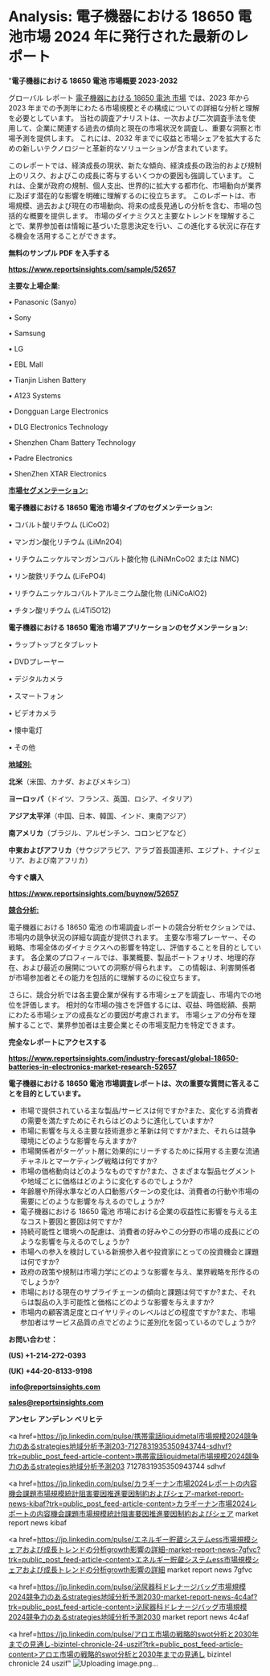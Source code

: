# Analysis: 電子機器における 18650 電池市場 2024 年に発行された最新のレポート

"<strong>電子機器における 18650 電池 市場概要 2023-2032</strong>

グローバル レポート <a href=https://www.reportsinsights.com/sample/52657>電子機器における 18650 電池 市場</a> では、2023 年から 2023 年までの予測年にわたる市場規模とその構成についての詳細な分析と理解を必要としています。 当社の調査アナリストは、一次および二次調査手法を使用して、企業に関連する過去の傾向と現在の市場状況を調査し、重要な洞察と市場予測を提供します。 これには、2032 年までに収益と市場シェアを拡大​​するための新しいテクノロジーと革新的なソリューションが含まれています。

このレポートでは、経済成長の現状、新たな傾向、経済成長の政治的および規制上のリスク、およびこの成長に寄与するいくつかの要因も強調しています。 これは、企業が政府の規制、個人支出、世界的に拡大する都市化、市場動向が業界に及ぼす潜在的な影響を明確に理解するのに役立ちます。 このレポートは、市場規模、過去および現在の市場動向、将来の成長見通しの分析を含む、市場の包括的な概要を提供します。 市場のダイナミクスと主要なトレンドを理解することで、業界参加者は情報に基づいた意思決定を行い、この進化する状況に存在する機会を活用することができます。

<strong><b>無料のサンプル PDF を入手する</b></strong>

<a href=https://www.reportsinsights.com/sample/52657><strong><u>https://www.reportsinsights.com/sample/52657</u></strong></a>

<strong>主要な上場企業:</strong>

• Panasonic (Sanyo)

• Sony

• Samsung

• LG

• EBL Mall

• Tianjin Lishen Battery

• A123 Systems

• Dongguan Large Electronics

• DLG Electronics Technology

• Shenzhen Cham Battery Technology

• Padre Electronics

• ShenZhen XTAR Electronics

<strong><u>市場セグメンテーション</u></strong><strong><u>:</u></strong>

<strong>電子機器における 18650 電池 市場タイプのセグメンテーション:</strong>

• コバルト酸リチウム (LiCoO2)

• マンガン酸化リチウム (LiMn2O4)

• リチウムニッケルマンガンコバルト酸化物 (LiNiMnCoO2 または NMC)

• リン酸鉄リチウム (LiFePO4)

• リチウムニッケルコバルトアルミニウム酸化物 (LiNiCoAlO2)

• チタン酸リチウム (Li4Ti5O12)

<strong>電子機器における 18650 電池 市場アプリケーションのセグメンテーション:</strong>

• ラップトップとタブレット

• DVDプレーヤー

• デジタルカメラ

• スマートフォン

• ビデオカメラ

• 懐中電灯

• その他

<strong><u>地域別</u></strong><strong><u>:</u></strong>

<strong>北米</strong>（米国、カナダ、およびメキシコ）

<strong>ヨーロッパ</strong>（ドイツ、フランス、英国、ロシア、イタリア）

<strong>アジア太平洋</strong>（中国、日本、韓国、インド、東南アジア）

<strong>南アメリカ</strong>（ブラジル、アルゼンチン、コロンビアなど）

<strong>中東およびアフリカ</strong>（サウジアラビア、アラブ首長国連邦、エジプト、ナイジェリア、および南アフリカ）

<strong>今すぐ購入</strong>

<a href=https://www.reportsinsights.com/buynow/52657><strong><u>https://www.reportsinsights.com/buynow/52657</u></strong></a>

<strong><u>競合分析:</u></strong>

電子機器における 18650 電池 の市場調査レポートの競合分析セクションでは、市場内の競争状況の詳細な調査が提供されます。 主要な市場プレーヤー、その戦略、市場全体のダイナミクスへの影響を特定し、評価することを目的としています。 各企業のプロフィールでは、事業概要、製品ポートフォリオ、地理的存在、および最近の展開についての洞察が得られます。 この情報は、利害関係者が市場参加者とその能力を包括的に理解するのに役立ちます。

さらに、競合分析では各主要企業が保有する市場シェアを調査し、市場内での地位を評価します。 相対的な市場の強さを評価するには、収益、時価総額、長期にわたる市場シェアの成長などの要因が考慮されます。 市場シェアの分布を理解することで、業界参加者は主要企業とその市場支配力を特定できます。

<strong>完全なレポートにアクセスする</strong>

<a href=https://www.reportsinsights.com/industry-forecast/global-18650-batteries-in-electronics-market-research-52657><strong><u><b>https://www.reportsinsights.com/industry-forecast/global-18650-batteries-in-electronics-market-research-52657</b></u></strong></a>

<strong><b>電子機器における 18650 電池 市場調査レポートは、次の重要な質問に答えることを目的としています。</b></strong>
<ul>
  <li>市場で提供されている主な製品/サービスは何ですか?また、変化する消費者の需要を満たすためにそれらはどのように進化していますか?</li>
  <li>市場に影響を与える主要な技術進歩と革新は何ですか?また、それらは競争環境にどのような影響を与えますか?</li>
  <li>市場関係者がターゲット層に効果的にリーチするために採用する主要な流通チャネルとマーケティング戦略は何ですか?</li>
  <li>市場の価格動向はどのようなものですか?また、さまざまな製品セグメントや地域ごとに価格はどのように変化するのでしょうか?</li>
  <li>年齢層や所得水準などの人口動態パターンの変化は、消費者の行動や市場の需要にどのような影響を与えるのでしょうか?</li>
  <li>電子機器における 18650 電池 市場における企業の収益性に影響を与える主なコスト要因と要因は何ですか?</li>
  <li>持続可能性と環境への配慮は、消費者の好みやこの分野の市場の成長にどのような影響を与えるのでしょうか?</li>
  <li>市場への参入を検討している新規参入者や投資家にとっての投資機会と課題は何ですか?</li>
  <li>政府の政策や規制は市場力学にどのような影響を与え、業界戦略を形作るのでしょうか?</li>
  <li>市場における現在のサプライチェーンの傾向と課題は何ですか?また、それらは製品の入手可能性と価格にどのような影響を与えますか?</li>
  <li>市場内の顧客満足度とロイヤリティのレベルはどの程度ですか?また、市場参加者はサービス品質の点でどのように差別化を図っているのでしょうか?</li>
</ul>
<strong>お問い合わせ：</strong>

<strong>(US) +1-214-272-0393</strong>

<strong>(UK) +44-20-8133-9198</strong>

<strong> </strong><a href=info@reportsinsights.com><strong><u>info@reportsinsights.com</u></strong></a>

<a href=sales@reportsinsights.com><strong><u>sales@reportsinsights.com</u></strong></a>

<strong>アンセレ アンデレン ベリヒテ</strong>

<a href=https://jp.linkedin.com/pulse/携帯電話liquidmetal市場規模2024競争力のあるstrategies地域分析予測203-7127831935350943744-sdhvf?trk=public_post_feed-article-content>携帯電話liquidmetal市場規模2024競争力のあるstrategies地域分析予測203 7127831935350943744 sdhvf</a>

<a href=https://jp.linkedin.com/pulse/カラギーナン市場2024レポートの内容機会課題市場規模統計阻害要因推進要因制約およびシェア-market-report-news-kibaf?trk=public_post_feed-article-content>カラギーナン市場2024レポートの内容機会課題市場規模統計阻害要因推進要因制約およびシェア market report news kibaf</a>

<a href=https://jp.linkedin.com/pulse/エネルギー貯蔵システムess市場規模シェアおよび成長トレンドの分析growth影響の詳細-market-report-news-7gfvc?trk=public_post_feed-article-content>エネルギー貯蔵システムess市場規模シェアおよび成長トレンドの分析growth影響の詳細 market report news 7gfvc</a>

<a href=https://jp.linkedin.com/pulse/泌尿器科ドレナージバッグ市場規模2024競争力のあるstrategies地域分析予測2030-market-report-news-4c4af?trk=public_post_feed-article-content>泌尿器科ドレナージバッグ市場規模2024競争力のあるstrategies地域分析予測2030 market report news 4c4af</a>

<a href=https://jp.linkedin.com/pulse/アロエ市場の戦略的swot分析と2030年までの見通し-bizintel-chronicle-24-uszif?trk=public_post_feed-article-content>アロエ市場の戦略的swot分析と2030年までの見通し bizintel chronicle 24 uszif</a>"
![Uploading image.png…]()

